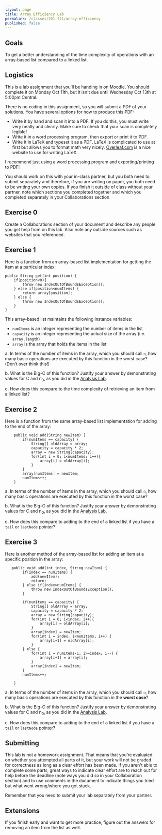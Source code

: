 ```yaml
---
layout: page
title: Array Efficiency Lab
permalink: /classes/201-f21/array-efficiency
published: false
---
```


## Goals
To get a better understanding of the time complexity of operations with an array-based list compared to a linked list. 

## Logistics
This is a lab assignment that you'll be handing in on Moodle. You should complete it on Monday Oct 11th, but it isn't due until Wednesday Oct 13th at 5:00pm Central.

There is no coding in this assignment, so you will submit a PDF of your solutions. You have several options for how to produce this PDF:
* Write it by hand and scan it into a PDF. If you do this, you must write very neatly and clearly. Make sure to check that your scan is completely legible!
* Write it in a word processing program, then export or print it to PDF.
* Write it in LaTeX and typeset it as a PDF. LaTeX is complicated to use at first but allows you to format math very nicely. [Overleaf.com](https://www.overleaf.com/) is a nice website to use for writing LaTeX. 

I recommend just using a word processing program and exporting/printing to PDF!

You should work on this with your in-class partner, but you both need to submit separately and therefore, if you are writing on paper, you both need to be writing your own copies.
If you finish it outside of class without your partner, note which sections you completed together and which you completed separately in your Collaborations section.

## Exercise 0
Create a Collaborations section of your document and describe any people you get help from on this lab. Also note any outside sources such as websites that you referenced. 

## Exercise 1
Here is a function from an array-based list implementation for getting the item at a particular index:

```
public String get(int position) {
    if(position<0){
        throw new IndexOutOfBoundsException();
    } else if(position<numItems) {
        return array[position];
    } else {
        throw new IndexOutOfBoundsException();
    }
}
```
This array-based list maintains the following instance variables:
* `numItems` is an integer representing the number of items in the list
* `capacity` is an integer representing the actual size of the array (i.e. `array.length`)
* `array` is the array that holds the items in the list

a. In terms of the number of items in the array, which you should call `n`, how many basic operations are executed by this function in the worst case? (Don't over think this!)

b. What is the Big-O of this function? Justify your answer by demonstrating values for C and n<sub>0</sub>, as you did in the [Analysis Lab](analysis-activity).

c. How does this compare to the time complexity of retrieving an item from a linked list?

## Exercise 2
Here is a function from the same array-based list implementation for adding to the end of the array:
```
    public void add(String newItem) {
        if(numItems == capacity) {
            String[] oldArray = array;
            capacity = capacity * 2;
            array = new String[capacity];
            for(int i = 0; i<numItems; i++){
                array[i] = oldArray[i];
            }
        }
        array[numItems] = newItem;
        numItems++;
    }
```

a. In terms of the number of items in the array, which you should call `n`, how many basic operations are executed by this function in the worst case?

b. What is the Big-O of this function? Justify your answer by demonstrating values for C and n<sub>0</sub>, as you did in the [Analysis Lab](analysis-activity).

c. How does this compare to adding to the end of a linked list if you have a `tail` or `lastNode` pointer?


## Exercise 3
Here is another method of the array-based list for adding an item at a specific position in the array:
```
   public void add(int index, String newItem) {
        if(index == numItems) {
            add(newItem);
            return;
        } else if(index>numItems) {
            throw new IndexOutOfBoundsException();
        }
        
        if(numItems == capacity) {
            String[] oldArray = array;
            capacity = capacity * 2;
            array = new String[capacity];
            for(int i = 0; i<index; i++){
                array[i] = oldArray[i];
            }
            array[index] = newItem;
            for(int i = index; i<numItems; i++) {
                array[i+1] = oldArray[i];
            }
        } else {
            for(int i = numItems-1; i>=index; i--) {
                array[i+1] = array[i];
            }
            array[index] = newItem;
        }
        numItems++;
        
    }
```

a. In terms of the number of items in the array, which you should call `n`, how many basic operations are executed by this function in the **worst case**?

b. What is the Big-O of this function? Justify your answer by demonstrating values for C and n<sub>0</sub>, as you did in the [Analysis Lab](analysis-activity).

c. How does this compare to adding to the end of a linked list if you have a `tail` or `lastNode` pointer?

## Submitting
This lab is not a homework assignment. That means that you're evaluated on whether you attempted all parts of it, but your work will not be graded for correctness as long as a clear effort has been made. If you aren't able to complete some parts, great ways to indicate clear effort are to reach out for help before the deadline (note ways you did so in your Collaboration section) and to use comments in the document to indicate things you tried but what went wrong/where you got stuck.

Remember that you need to submit your lab separately from your partner.

## Extensions
If you finish early and want to get more practice, figure out the answers for removing an item from the list as well.